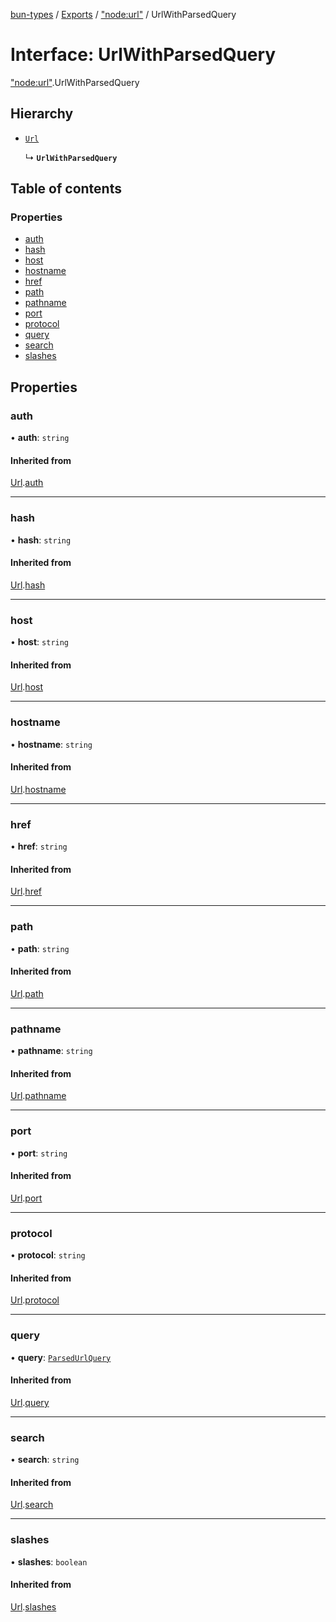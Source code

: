[bun-types](https://oven-sh.github.io/bun-types/README.md) / [Exports](https://oven-sh.github.io/bun-types/modules.md) / ["node:url"](https://oven-sh.github.io/bun-types/modules/node_url_.md) / UrlWithParsedQuery

# Interface: UrlWithParsedQuery

["node:url"](https://oven-sh.github.io/bun-types/modules/node_url_.md).UrlWithParsedQuery

## Hierarchy

- [`Url`](https://oven-sh.github.io/bun-types/interfaces/url_.Url-1.md)

  ↳ **`UrlWithParsedQuery`**

## Table of contents

### Properties

- [auth](https://oven-sh.github.io/bun-types/interfaces/node_url_.UrlWithParsedQuery.md#auth)
- [hash](https://oven-sh.github.io/bun-types/interfaces/node_url_.UrlWithParsedQuery.md#hash)
- [host](https://oven-sh.github.io/bun-types/interfaces/node_url_.UrlWithParsedQuery.md#host)
- [hostname](https://oven-sh.github.io/bun-types/interfaces/node_url_.UrlWithParsedQuery.md#hostname)
- [href](https://oven-sh.github.io/bun-types/interfaces/node_url_.UrlWithParsedQuery.md#href)
- [path](https://oven-sh.github.io/bun-types/interfaces/node_url_.UrlWithParsedQuery.md#path)
- [pathname](https://oven-sh.github.io/bun-types/interfaces/node_url_.UrlWithParsedQuery.md#pathname)
- [port](https://oven-sh.github.io/bun-types/interfaces/node_url_.UrlWithParsedQuery.md#port)
- [protocol](https://oven-sh.github.io/bun-types/interfaces/node_url_.UrlWithParsedQuery.md#protocol)
- [query](https://oven-sh.github.io/bun-types/interfaces/node_url_.UrlWithParsedQuery.md#query)
- [search](https://oven-sh.github.io/bun-types/interfaces/node_url_.UrlWithParsedQuery.md#search)
- [slashes](https://oven-sh.github.io/bun-types/interfaces/node_url_.UrlWithParsedQuery.md#slashes)

## Properties

### auth

• **auth**: `string`

#### Inherited from

[Url](https://oven-sh.github.io/bun-types/interfaces/url_.Url-1.md).[auth](https://oven-sh.github.io/bun-types/interfaces/url_.Url-1.md#auth)

___

### hash

• **hash**: `string`

#### Inherited from

[Url](https://oven-sh.github.io/bun-types/interfaces/url_.Url-1.md).[hash](https://oven-sh.github.io/bun-types/interfaces/url_.Url-1.md#hash)

___

### host

• **host**: `string`

#### Inherited from

[Url](https://oven-sh.github.io/bun-types/interfaces/url_.Url-1.md).[host](https://oven-sh.github.io/bun-types/interfaces/url_.Url-1.md#host)

___

### hostname

• **hostname**: `string`

#### Inherited from

[Url](https://oven-sh.github.io/bun-types/interfaces/url_.Url-1.md).[hostname](https://oven-sh.github.io/bun-types/interfaces/url_.Url-1.md#hostname)

___

### href

• **href**: `string`

#### Inherited from

[Url](https://oven-sh.github.io/bun-types/interfaces/url_.Url-1.md).[href](https://oven-sh.github.io/bun-types/interfaces/url_.Url-1.md#href)

___

### path

• **path**: `string`

#### Inherited from

[Url](https://oven-sh.github.io/bun-types/interfaces/url_.Url-1.md).[path](https://oven-sh.github.io/bun-types/interfaces/url_.Url-1.md#path)

___

### pathname

• **pathname**: `string`

#### Inherited from

[Url](https://oven-sh.github.io/bun-types/interfaces/url_.Url-1.md).[pathname](https://oven-sh.github.io/bun-types/interfaces/url_.Url-1.md#pathname)

___

### port

• **port**: `string`

#### Inherited from

[Url](https://oven-sh.github.io/bun-types/interfaces/url_.Url-1.md).[port](https://oven-sh.github.io/bun-types/interfaces/url_.Url-1.md#port)

___

### protocol

• **protocol**: `string`

#### Inherited from

[Url](https://oven-sh.github.io/bun-types/interfaces/url_.Url-1.md).[protocol](https://oven-sh.github.io/bun-types/interfaces/url_.Url-1.md#protocol)

___

### query

• **query**: [`ParsedUrlQuery`](https://oven-sh.github.io/bun-types/interfaces/querystring_.ParsedUrlQuery.md)

#### Inherited from

[Url](https://oven-sh.github.io/bun-types/interfaces/url_.Url-1.md).[query](https://oven-sh.github.io/bun-types/interfaces/url_.Url-1.md#query)

___

### search

• **search**: `string`

#### Inherited from

[Url](https://oven-sh.github.io/bun-types/interfaces/url_.Url-1.md).[search](https://oven-sh.github.io/bun-types/interfaces/url_.Url-1.md#search)

___

### slashes

• **slashes**: `boolean`

#### Inherited from

[Url](https://oven-sh.github.io/bun-types/interfaces/url_.Url-1.md).[slashes](https://oven-sh.github.io/bun-types/interfaces/url_.Url-1.md#slashes)
